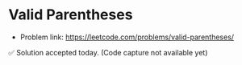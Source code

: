 # Valid Parentheses
- Problem link: https://leetcode.com/problems/valid-parentheses/

✅ Solution accepted today. (Code capture not available yet)
